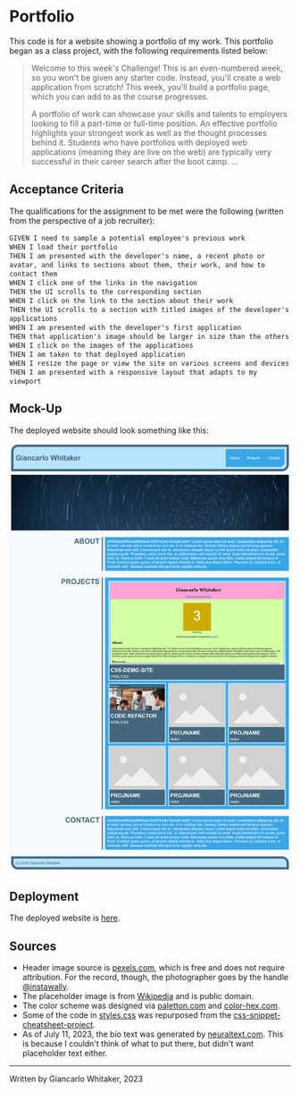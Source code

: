 # Portfolio

This code is for a website showing a portfolio of my work.  This portfolio began as a class project, with the following requirements listed below:

>Welcome to this week's Challenge! This is an even-numbered week, so you won't be given any starter code. Instead, you'll create a web application from scratch! This week, you'll build a portfolio page, which you can add to as the course progresses. 
>
>A portfolio of work can showcase your skills and talents to employers looking to fill a part-time or full-time position. An effective portfolio highlights your strongest work as well as the thought processes behind it. Students who have portfolios with deployed web applications (meaning they are live on the web) are typically very successful in their career search after the boot camp. ...

## Acceptance Criteria

The qualifications for the assignment to be met were the following (written from the perspective of a job recruiter):

```
GIVEN I need to sample a potential employee's previous work
WHEN I load their portfolio
THEN I am presented with the developer's name, a recent photo or avatar, and links to sections about them, their work, and how to contact them
WHEN I click one of the links in the navigation
THEN the UI scrolls to the corresponding section
WHEN I click on the link to the section about their work
THEN the UI scrolls to a section with titled images of the developer's applications
WHEN I am presented with the developer's first application
THEN that application's image should be larger in size than the others
WHEN I click on the images of the applications
THEN I am taken to that deployed application
WHEN I resize the page or view the site on various screens and devices
THEN I am presented with a responsive layout that adapts to my viewport
```


## Mock-Up

The deployed website should look something like this:

![portfolio demo](./assets/img/portfolio_demo.png)

## Deployment

The deployed website is [here](https://giancarlow333.github.io/portfolio/).

## Sources

* Header image source is [pexels.com](https://www.pexels.com/photo/timelapse-photography-of-stars-at-night-169789/), which is free and does not require attribution.  For the record, though, the photographer goes by the handle [@instawally](https://www.pexels.com/@instawally/).
* The placeholder image is from [Wikipedia](https://en.wikipedia.org/wiki/File:Placeholder_view_vector.svg) and is public domain.
* The color scheme was designed via [paletton.com](http://paletton.com/#uid=23u0u0kfBZg1j+Z9w+mkGXdppSu) and [color-hex.com](https://www.color-hex.com/color/87cefa).
* Some of the code in [styles.css](./assets/styles.css) was repurposed from the [css-snippet-cheatsheet-project](https://github.com/giancarlow333/css-snippet-cheat-sheet).
* As of July 11, 2023, the bio text was generated by [neuraltext.com](https://www.neuraltext.com/ai/personal-bio-generator).  This is because I couldn't think of what to put there, but didn't want placeholder text either.
---
Written by Giancarlo Whitaker, 2023
